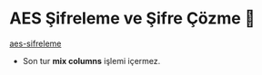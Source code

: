 # AES Şifreleme ve Şifre Çözme 🔱

[aes-sifreleme](/resimler/aes-algorithm.png)

- Son tur **mix columns** işlemi içermez.
